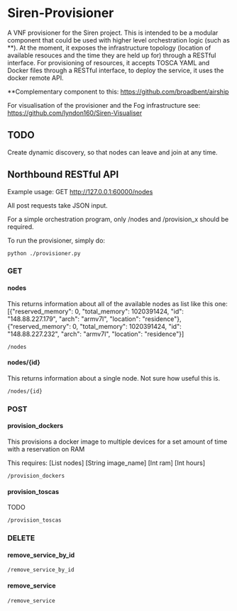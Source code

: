 # Siren-Provisioner
A VNF provisioner for the Siren project. This is intended to be a modular component that could be used with higher level orchestration logic (such as **). At the moment, it exposes the infrastructure topology (location of available resouces and the time they are held up for) through a RESTful interface. For provisioning of resources, it accepts TOSCA YAML and Docker files through a RESTful interface, to deploy the service, it uses the docker remote API. 


**Complementary component to this: https://github.com/broadbent/airship


For visualisation of the provisioner and the Fog infrastructure see: https://github.com/lyndon160/Siren-Visualiser


## TODO
Create dynamic discovery, so that nodes can leave and join at any time.

##  Northbound RESTful API

Example usage: GET http://127.0.0.1:60000/nodes

All post requests take JSON input.

For a simple orchestration program, only /nodes and /provision_x should be required.

To run the provisioner, simply do:

```
python ./provisioner.py
```

### GET
#### nodes
This returns information about all of the available nodes as list like this one: [{"reserved_memory": 0, "total_memory": 1020391424, "id": "148.88.227.179", "arch": "armv7l", "location": "residence"}, {"reserved_memory": 0, "total_memory": 1020391424, "id": "148.88.227.232", "arch": "armv7l", "location": "residence"}]

```
/nodes
```

#### nodes/{id}
This returns information about a single node. Not sure how useful this is.

```
/nodes/{id}
```


### POST
#### provision_dockers
This provisions a docker image to multiple devices for a set amount of time with a reservation on RAM

This requires:
[List nodes] [String image_name] [Int ram] [Int hours]

```
/provision_dockers
```

#### provision_toscas
TODO
```
/provision_toscas
``` 


### DELETE
#### remove_service_by_id
```
/remove_service_by_id
```

#### remove_service

```
/remove_service
```
